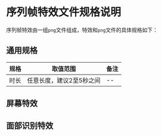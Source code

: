 # 序列帧特效文件规格说明

序列帧特效由一组`png`文件组成，特效和`png`文件的具体规格如下：

## 通用规格
|规格|取值范围|备注|
|--|--|--|
|时长|任意长度，建议2至5秒之间|--|

## 屏幕特效

## 面部识别特效
